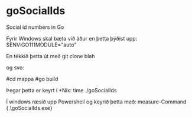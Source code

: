 # goSocialIds
Social id numbers in Go


Fyrir Windows skal bæta við áður en þetta þýðist upp:
$ENV:GO111MODULE="auto"


En tékkið þetta út með git clone blah


og svo: 

#cd mappa
#go build


Þegar þetta er keyrt í *Nix:
time ./goSocialIds


Í windows ræsið upp Powershell og keyrið þetta með:
measure-Command {.\goSocialIds.exe}
